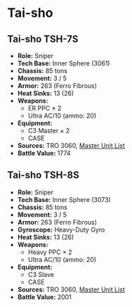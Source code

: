 # Tai-sho
## Tai-sho TSH-7S
- **Role:** Sniper
- **Tech Base:** Inner Sphere (3061)
- **Chassis:** 85 tons
- **Movement:** 3 / 5
- **Armor:** 263 (Ferro Fibrous)
- **Heat Sinks:** 13 (26)
- **Weapons:**
  - ER PPC × 2
  - Ultra AC/10 (ammo: 20)
- **Equipment:**
  - C3 Master × 2
  - CASE
- **Sources:** TRO 3060, [Master Unit List](http://masterunitlist.info/Unit/Details/3150/tai-sho-tsh-7s)
- **Battle Value:** 1774

## Tai-sho TSH-8S
- **Role:** Sniper
- **Tech Base:** Inner Sphere (3073)
- **Chassis:** 85 tons
- **Movement:** 3 / 5
- **Armor:** 263 (Ferro Fibrous)
- **Gyroscope:** Heavy-Duty Gyro
- **Heat Sinks:** 13 (26)
- **Weapons:**
  - Heavy PPC × 2
  - Ultra AC/10 (ammo: 20)
- **Equipment:**
  - C3 Slave
  - CASE
- **Sources:** TRO 3060, [Master Unit List](http://masterunitlist.info/Unit/Details/3151/tai-sho-tsh-8s)
- **Battle Value:** 2001

